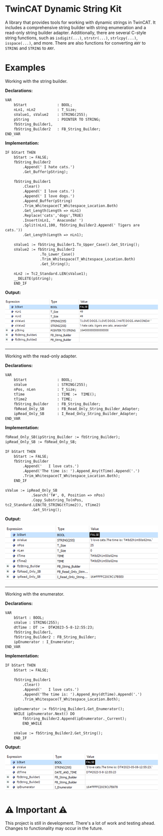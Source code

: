 # TwinCAT Dynamic String Kit

A library that provides tools for working with dynamic strings in TwinCAT. It includes a comprehensive string builder with string enumeration and a read-only string builder adapter. Additionally, there are several C-style string functions, such as `isdigit(...)`, `strstr(...)`, `strlcpy(...)`, `isspace(...)`, and more. There are also functions for converting `ANY` to `STRING` and `STRING` to `ANY`.

# Examples

Working with the string builder.

**Declarations:** 
```ST
VAR
	bStart              : BOOL;
	nLn1, nLn2          : T_Size;
	sValue1, sValue2    : STRING(255);
	pString             : POINTER TO STRING;
	fbString_Builder1,
	fbString_Builder2   : FB_String_Builder;
END_VAR
```

**Implementation:**
```ST
IF bStart THEN
	bStart := FALSE;
	fbString_Builder2
		.Append(' I hate cats.')
		.Get_Buffer(pString);
	
	fbString_Builder1
		.Clear()
		.Append(' I love cats.')
		.Append(' I love dogs.')
		.Append_Buffer(pString)
		.Trim_Whitespace(T_Whitespace_Location.Both)
		.Get_Length(Length => nLn1)
		.Replace('cats','dogs',TRUE)
		.Insert(nLn1, ' Anaconda! ')
		.Split(nLn1,100, fbString_Builder2.Append(' Tigers are cats.'))
		.Get_Length(Length => nLn1);
	
	sValue1 := fbString_Builder1.To_Upper_Case().Get_String();
	sValue2 := fbString_Builder2
				.To_Lower_Case()
			   	.Trim_Whitespace(T_Whitespace_Location.Both)
				.Get_String();
	
	nLn2 := Tc2_Standard.LEN(sValue1);
	__DELETE(pString);
	END_IF
```

**Output:**

![string builder](./assets/images/string%20builder.png)

---

Working with the read-only adapter.

**Declarations:** 
```ST
VAR
	bStart              : BOOL;
	sValue              : STRING(255);
	nPos, nLen          : T_Size;
	tTime               : TIME :=  TIME();
	tTime2              : TIME;
	fbString_Builder    : FB_String_Builder;
	fbRead_Only_SB      : FB_Read_Only_String_Builder_Adapter;
	ipRead_Only_SB      : I_Read_Only_String_Builder_Adapter;
END_VAR
```

**Implementation:**
```ST
fbRead_Only_SB(ipString_Builder := fbString_Builder);
ipRead_Only_SB := fbRead_Only_SB;

IF bStart THEN
	bStart := FALSE;
	fbString_Builder
		.Append('   I love cats.')
		.Append('The time is: ').Append_Any(tTime).Append('.')
		.Trim_Whitespace(T_Whitespace_Location.Both);
	END_IF
	
sValue := ipRead_Only_SB
			.Search('T#', 0, Position => nPos)
			.Copy_Substring_To(nPos, tc2_Standard.LEN(TO_STRING(tTime2)), tTime2)
			.Get_String();
```

**Output:**

![string builder using an adapter](./assets/images/string%20builder%20using%20adapter.png)

---

Working with the enumerator.

**Declarations:** 
```ST
VAR
	bStart : BOOL;
	sValue : STRING(255);
	dtTime : DT :=  DT#2023-5-8-12:55:23;
	fbString_Builder1,
	fbString_Builder2 : FB_String_Builder;
	ipEnumerator : I_Enumerator;
END_VAR
```

**Implementation:**
```ST
IF bStart THEN
	bStart := FALSE;
	
	fbString_Builder1
		.Clear()
		.Append('   I love cats.')
		.Append('The time is: ').Append_Any(dtTime).Append('.')
		.Trim_Whitespace(T_Whitespace_Location.Both);
	
	ipEnumerator := fbString_Builder1.Get_Enumerator();
	WHILE ipEnumerator.Next() DO
		fbString_Builder2.Append(ipEnumerator._Current);
		END_WHILE
		
	sValue := fbString_Builder2.Get_String();
	END_IF
```

**Output:**

![string builder enumerator](./assets/images/string%20builder%20enumerator.png)


# ⚠ Important ⚠ 
This project is still in development. There's a lot of work and testing ahead. Changes to functionality may occur in the future.
